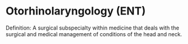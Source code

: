 # Otorhinolaryngology (ENT)

Definition: A surgical subspecialty within medicine that deals with the surgical and medical management of conditions of the head and neck.